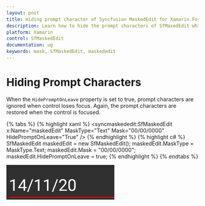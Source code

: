 ```yaml
---
layout: post
title: Hiding prompt character of Syncfusion MaskedEdit for Xamarin.Forms
description: Learn how to hide the prompt characters of SfMasedEdit while control loses focus
platform: Xamarin
control: SfMaskedEdit
documentation: ug 
keywords: mask, SfMaskedEdit, maskededit
---
```

# Hiding Prompt Characters

When the `HidePromptOnLeave` property is set to true, prompt characters are ignored when control loses focus. Again, the prompt characters are restored when the control is focused.

{% tabs %}
{% highlight xaml %}
<syncmaskededit:SfMaskedEdit x:Name="maskedEdit" MaskType="Text" Mask="00/00/0000" HidePromptOnLeave="True" />
{% endhighlight %}
{% highlight c# %}
SfMaskedEdit maskedEdit = new SfMaskedEdit();
maskedEdit.MaskType = MaskType.Text;
maskedEdit.Mask = "00/00/0000";
maskedEdit.HidePromptOnLeave = true;
{% endhighlight %}
{% endtabs %}

![HidePromptOnLeave support in Xamarin.Forms masked edit](SfMaskedEditImages/HPL.png)